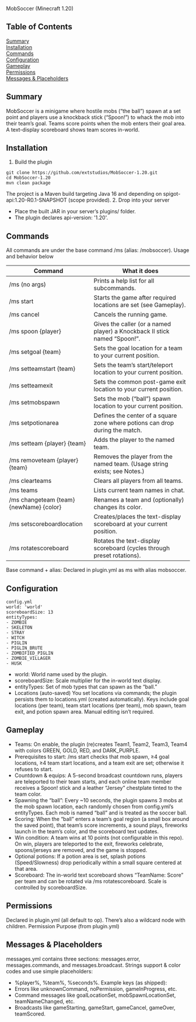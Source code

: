 MobSoccer (Minecraft 1.20)
## Table of Contents
[Summary](#Summary)  
[Installation](#Installation)  
[Commands](#Commands)  
[Configuration](#Configuration)  
[Gameplay](#gameplay)  
[Permissions](#permissions)  
[Messages & Placeholders](#messages--placeholders)  

## Summary
MobSoccer is a minigame where hostile mobs (“the ball”) spawn at a set point and players use a knockback stick (“Spoon!”) to whack the mob into their team’s goal. Teams score points when the mob enters their goal area. A text-display scoreboard shows team scores in-world.

## Installation
1. Build the plugin
```
git clone https://github.com/extstudios/MobSoccer-1.20.git
cd MobSoccer-1.20
mvn clean package
```
The project is a Maven build targeting Java 16 and depending on spigot-api:1.20-R0.1-SNAPSHOT (scope provided).
2. Drop into your server
   - Place the built JAR in your server’s plugins/ folder.
   - The plugin declares api-version: '1.20'. 

## Commands
All commands are under the base command /ms (alias: /mobsoccer). Usage and behavior below

 Command                                 | What it does                                                                 
-----------------------------------------|------------------------------------------------------------------------------
 /ms (no args)                           | Prints a help list for all subcommands.                                      
 /ms start                               | Starts the game after required locations are set (see Gameplay).             
 /ms cancel	                             | Cancels the running game.                                                    
 /ms spoon {player}                      | Gives the caller (or a named player) a Knockback II stick named “Spoon!”.    
 /ms setgoal {team}                      | Sets the goal location for a team to your current position.                  
 /ms setteamstart {team}                 | Sets the team’s start/teleport location to your current position.            
 /ms setteamexit		                 | Sets the common post-game exit location to your current position.            
 /ms setmobspawn                         | Sets the mob (“ball”) spawn location to your current position.               
 /ms setpotionarea		                 | Defines the center of a square zone where potions can drop during the match. 
 /ms setteam {player} {team}             | Adds the player to the named team.                                           
 /ms removeteam {player} {team}          | Removes the player from the named team. (Usage string exists; see Notes.)    
 /ms clearteams                          | Clears all players from all teams.                                           
 /ms teams		                         | Lists current team names in chat.                                            
 /ms changeteam {team} {newName} {color} | Renames a team and (optionally) changes its color.                           
 /ms setscoreboardlocation		         | Creates/places the text-display scoreboard at your current position.         
 /ms rotatescoreboard		             | Rotates the text-display scoreboard (cycles through preset rotations).       

Base command + alias: Declared in plugin.yml as ms with alias mobsoccer. 

## Configuration
```
config.yml
world: 'world'
scoreboardSize: 13
entityTypes:
- ZOMBIE
- SKELETON
- STRAY
- WITCH
- PIGLIN
- PIGLIN_BRUTE
- ZOMBIFIED_PIGLIN
- ZOMBIE_VILLAGER
- HUSK
```
  - world: World name used by the plugin.
  - scoreboardSize: Scale multiplier for the in-world text display.
  - entityTypes: Set of mob types that can spawn as the “ball.” 
  - Locations (auto-saved)
  You set locations via commands; the plugin persists them to locations.yml (created automatically). Keys include goal locations (per team), team start locations (per team), mob spawn, team exit, and potion spawn area. Manual editing isn’t required. 

## Gameplay
- Teams: On enable, the plugin (re)creates Team1, Team2, Team3, Team4 with colors GREEN, GOLD, RED, and DARK_PURPLE.
- Prerequisites to start: /ms start checks that mob spawn, ≥4 goal locations, ≥4 team start locations, and a team exit are set; otherwise it refuses to start.
- Countdown & equips: A 5-second broadcast countdown runs, players are teleported to their team starts, and each online team member receives a Spoon! stick and a leather “Jersey” chestplate tinted to the team color. 
- Spawning the “ball”: Every ~10 seconds, the plugin spawns 3 mobs at the mob spawn location, each randomly chosen from config.yml’s entityTypes. Each mob is named “ball” and is treated as the soccer ball. 
- Scoring: When the “ball” enters a team’s goal region (a small box around the saved point), that team’s score increments, a sound plays, fireworks launch in the team’s color, and the scoreboard text updates. 
- Win condition: A team wins at 10 points (not configurable in this repo). On win, players are teleported to the exit, fireworks celebrate, spoons/jerseys are removed, and the game is stopped. 
- Optional potions: If a potion area is set, splash potions (Speed/Slowness) drop periodically within a small square centered at that area. 
- Scoreboard: The in-world text scoreboard shows “TeamName: Score” per team and can be rotated via /ms rotatescoreboard. Scale is controlled by scoreboardSize.

## Permissions
Declared in plugin.yml (all default to op). There’s also a wildcard node with children. 
Permission	Purpose (from plugin.yml)

## Messages & Placeholders
messages.yml contains three sections: messages.error, messages.commands, and messages.broadcast. Strings support & color codes and use simple placeholders:
- %player%, %team%, %seconds%.
Example keys (as shipped):
- Errors like unknownCommand, noPermission, gameInProgress, etc.
- Command messages like goalLocationSet, mobSpawnLocationSet, teamNameChanged, etc.
- Broadcasts like gameStarting, gameStart, gameCancel, gameOver, teamScored.
